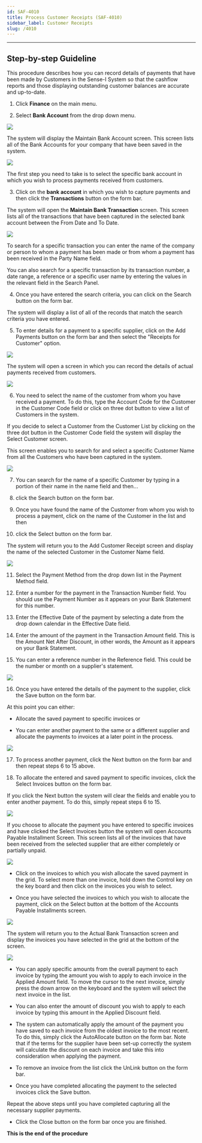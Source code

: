 ```yaml
---
id: SAF-4010
title: Process Customer Receipts (SAF-4010)
sidebar_label: Customer Receipts
slug: /4010
---
```

___ 
## Step-by-step Guideline

This procedure describes how you can record details of payments that
have been made by Customers in the Sense-I System so that the cashflow
reports and those displaying outstanding customer balances are
accurate and up-to-date.  

1.  Click **Finance** on the main menu.

2.  Select **Bank Account** from the drop down menu.

![](../static/img/docs/SAF-4010/image01.png)  

The system will display the Maintain Bank Account screen. This screen
lists all of the Bank Accounts for your company that have been saved
in the system.  

![](../static/img/docs/SAF-4010/image3.jpg)  

The first step you need to take is to select the specific bank account
in which you wish to process payments received from customers.  

3.  Click on the **bank account** in which you wish to capture payments and
    then click the **Transactions** button on the form bar.

The system will open the **Maintain Bank Transaction** screen. This screen
lists all of the transactions that have been captured in the selected
bank account between the From Date and To Date.  

![](../static/img/docs/SAF-4010/image5.png)  

To search for a specific transaction you can enter the name of the
company or person to whom a payment has been made or from whom a
payment has been received in the Party Name field.  

You can also search for a specific transaction by its transaction
number, a date range, a reference or a specific user name by entering
the values in the relevant field in the Search Panel.  

4.  Once you have entered the search criteria, you can click on the
    Search button on the form bar.  

The system will display a list of all of the records that match the
search criteria you have entered.  

5.  To enter details for a payment to a specific supplier, click on the
    Add Payments button on the form bar and then select the "Receipts
    for Customer" option.  

![](../static/img/docs/SAF-4010/image7.png)  

The system will open a screen in which you can record the details of
actual payments received from customers.  

![](../static/img/docs/SAF-4010/image9.png)  

6.  You need to select the name of the customer from whom you have
    received a payment. To do this, type the Account Code for the
    Customer in the Customer Code field or click on three dot button to
    view a list of Customers in the system.  

If you decide to select a Customer from the Customer List by clicking
on the three dot button in the Customer Code field the system will
display the Select Customer screen.  

This screen enables you to search for and select a specific Customer
Name from all the Customers who have been captured in the system.  

![](../static/img/docs/SAF-4010/image11.png)  

7.  You can search for the name of a specific Customer by typing in a
    portion of their name in the name field and then...  

8.  click the Search button on the form bar.  

9.  Once you have found the name of the Customer from whom you wish to
    process a payment, click on the name of the Customer in the list and
    then  

10. click the Select button on the form bar.  

The system will return you to the Add Customer Receipt screen and
display the name of the selected Customer in the Customer Name field.  

![](../static/img/docs/SAF-4010/image13.png)  

11. Select the Payment Method from the drop down list in the Payment
    Method field.  

12. Enter a number for the payment in the Transaction Number field. You
    should use the Payment Number as it appears on your Bank Statement
    for this number.  

13. Enter the Effective Date of the payment by selecting a date from the
    drop down calendar in the Effective Date field.  

14. Enter the amount of the payment in the Transaction Amount field.
    This is the Amount Net After Discount, in other words, the Amount as
    it appears on your Bank Statement.  

15. You can enter a reference number in the Reference field. This could
    be the number or month on a supplier's statement.  

![](../static/img/docs/SAF-4010/image15.png)  

16. Once you have entered the details of the payment to the supplier,
    click the Save button on the form bar.

At this point you can either:  

-   Allocate the saved payment to specific invoices or  

-   You can enter another payment to the same or a different supplier
    and allocate the payments to invoices at a later point in the
    process.

![](../static/img/docs/SAF-4010/image17.png)  

17. To process another payment, click the Next button on the form bar
    and then repeat steps 6 to 15 above.  

18. To allocate the entered and saved payment to specific invoices,
    click the Select Invoices button on the form bar.  

If you click the Next button the system will clear the fields and
enable you to enter another payment. To do this, simply repeat steps 6
to 15.  

![](../static/img/docs/SAF-4010/image19.jpg)  

If you choose to allocate the payment you have entered to specific
invoices and have clicked the Select Invoices button the system will
open Accounts Payable Installment Screen. This screen lists all of the
invoices that have been received from the selected supplier that are
either completely or partially unpaid.  

![](../static/img/docs/SAF-4010/image20.jpg)  

-   Click on the invoices to which you wish allocate the saved payment
    in the grid. To select more than one invoice, hold down the Control
    key on the key board and then click on the invoices you wish to
    select.  

-   Once you have selected the invoices to which you wish to allocate
    the payment, click on the Select button at the bottom of the
    Accounts Payable Installments screen.  

![](../static/img/docs/SAF-4010/image21.jpg)  

The system will return you to the Actual Bank Transaction screen and
display the invoices you have selected in the grid at the bottom of
the screen.  

![](../static/img/docs/SAF-4010/image23.jpg)  

-   You can apply specific amounts from the overall payment to each
    invoice by typing the amount you wish to apply to each invoice in
    the Applied Amount field. To move the cursor to the next invoice,
    simply press the down arrow on the keyboard and the system will
    select the next invoice in the list.  

-   You can also enter the amount of discount you wish to apply to each
    invoice by typing this amount in the Applied Discount field.  

-   The system can automatically apply the amount of the payment you
    have saved to each invoice from the oldest invoice to the most
    recent. To do this, simply click the AutoAllocate button on the form
    bar. Note that if the terms for the supplier have been set-up
    correctly the system will calculate the discount on each invoice and
    take this into consideration when applying the payment.  

-   To remove an invoice from the list click the UnLink button on the
    form bar.  

-   Once you have completed allocating the payment to the selected
    invoices click the Save button.  

Repeat the above steps until you have completed capturing all the
necessary supplier payments.  

-   Click the Close button on the form bar once you are finished.  

**This is the end of the procedure**
